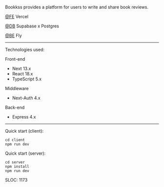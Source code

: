 Bookkss provides a platform for users to write and share book reviews.

[@FE](https://bookkss.com) Vercel

[@DB](https://supabase.com/dashboard) Supabase x Postgres

[@BE](https://bookkss.fly.dev) Fly

---

Technologies used:

Front-end

- Next 13.x
- React 18.x
- TypeScript 5.x

Middleware

- Next-Auth 4.x

Back-end

- Express 4.x

---

Quick start (client):

```
cd client
npm run dev
```

Quick start (server):

```
cd server
npm install
npm run dev
```

SLOC: 1173
